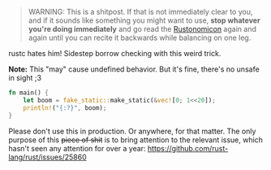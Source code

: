 > WARNING: This is a shitpost. If that is not immediately clear to you, and if it
> sounds like something you might want to use, **stop whatever you're doing immediately**
> and go read the [Rustonomicon](https://doc.rust-lang.org/nomicon/) again and again
> until you can recite it backwards while balancing on one leg.

rustc hates him! Sidestep borrow checking with this weird trick.

**Note:** This "may" cause undefined behavior. But it's fine, there's no unsafe in sight ;3

```rust
fn main() {
    let boom = fake_static::make_static(&vec![0; 1<<20]);
    println!("{:?}", boom);
}
```

Please don't use this in production. Or anywhere, for that matter. The only purpose of this ~~piece of shit~~ is to bring attention to the relevant issue, which hasn't seen any attention for over a year: https://github.com/rust-lang/rust/issues/25860
